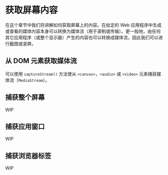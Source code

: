# 获取屏幕内容

在这个章节中我们将讲解如何获取屏幕上的内容。在给定的 Web 应用程序中生成或查看的媒体内容本身可以转换为媒体流（用于录制或传输）。更一般地，由任何其它应用程序（或整个显示器）产生的内容也可以转换成媒体流，因此我们可以进行截图或录屏。

## 从 DOM 元素获取媒体流

可以使用 `captureStream()` 方法使从 `<canvas>`，`<audio>` 或 `<video>` 元素捕获媒体流（`MediaStream`）。

## 捕获整个屏幕

WIP

## 捕获应用窗口

WIP

## 捕获浏览器标签

WIP